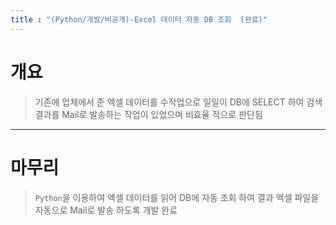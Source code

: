 ```yaml
---
title : "(Python/개발/비공개)-Excel 데이터 자동 DB 조회  (완료)"
---
```


# 개요
>기존에 업체에서 준 엑셀 데이터를 수작업으로 일일이 DB에 SELECT 하여 검색 결과를 Mail로 발송하는 작업이 있었으며 비효율 적으로 판단됨

---

# 마무리
>`Python`을 이용하여 엑셀 데이터를 읽어 DB에 자동 조회 하여 결과 엑셀 파일을 자동으로 Mail로 발송 하도록 개발 완료
